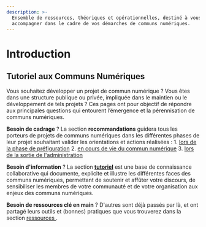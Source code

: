 ```yaml
---
description: >-
  Ensemble de ressources, théoriques et opérationnelles, destiné à vous
  accompagner dans le cadre de vos démarches de communs numériques.
---
```


# Introduction

## Tutoriel aux Communs Numériques

Vous souhaitez développer un projet de commun numérique ? Vous êtes dans une structure publique ou privée, impliquée dans le maintien ou le développement de tels projets ? Ces pages ont pour objectif de répondre aux principales questions qui entourent l’émergence et la pérennisation de communs numériques.

**Besoin de cadrage** ? La section **recommandations** guidera tous les porteurs de projets de communs numériques dans les différentes phases de leur projet souhaitant valider les orientations et actions réalisées : 1. [lors de la phase de préfiguration](recommandations-1-preparer-la-constitution-en-commun-numerique/) 2. [en cours de vie du commun numérique](recommandations-2-participer-a-la-vie-du-commun-numerique/) 3. [lors de la sortie de l'administration](recommandations-3-anticiper-la-suite-du-commun-numerique/)

**Besoin d'information** ? La section [**tutoriel**](tutoriel/) est une base de connaissance collaborative qui documente, explicite et illustre les différentes faces des communs numériques, permettant de soutenir et affûter votre discours, de sensibiliser les membres de votre communauté et de votre organisation aux enjeux des communs numériques.

**Besoin de ressources clé en main** ? D'autres sont déjà passés par là, et ont partagé leurs outils et \(bonnes\) pratiques que vous trouverez dans la section [ressources ](ressources/).


